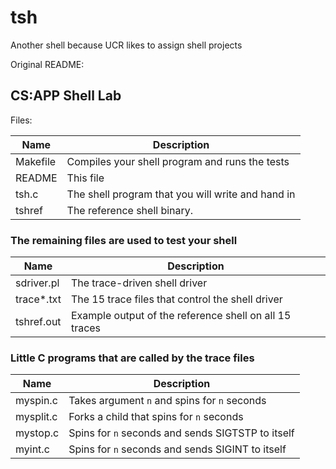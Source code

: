 # tsh
Another shell because UCR likes to assign shell projects

Original README:

## CS:APP Shell Lab

Files:

| Name   | Description  |
| ------ | ------------ |
| Makefile | Compiles your shell program and runs the tests |
| README | This file |
| tsh.c | The shell program that you will write and hand in |
| tshref | The reference shell binary. |

### The remaining files are used to test your shell

| Name        | Description                   |
| ----------- | ----------------------------- |
| sdriver.pl  | The trace-driven shell driver |
| trace\*.txt | The 15 trace files that control the shell driver |
| tshref.out  | Example output of the reference shell on all 15 traces |

### Little C programs that are called by the trace files

| Name        | Description                   |
| ----------- | ----------------------------- |
| myspin.c    | Takes argument `n` and spins for `n` seconds |
| mysplit.c   | Forks a child that spins for `n` seconds |
| mystop.c    | Spins for `n` seconds and sends SIGTSTP to itself |
| myint.c     | Spins for `n` seconds and sends SIGINT to itself |

